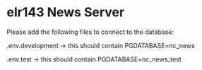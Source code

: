 # elr143 News Server

Please add the following files to connect to the database:

.env.development -> this should contain PGDATABASE=nc_news

.env.test -> this should contain PGDATABASE=nc_news_test

